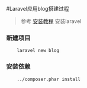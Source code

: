 #Laravel应用blog搭建过程

> 参考 [安装教程](http://laravel-china.org/docs/5.1/installation) 安装laravel

### 新建项目
```
    laravel new blog
```

### 安装依赖
```
    ../composer.phar install
```



